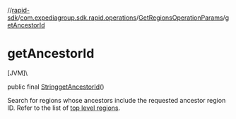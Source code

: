 //[rapid-sdk](../../../index.md)/[com.expediagroup.sdk.rapid.operations](../index.md)/[GetRegionsOperationParams](index.md)/[getAncestorId](get-ancestor-id.md)

# getAncestorId

[JVM]\

public final [String](https://docs.oracle.com/javase/8/docs/api/java/lang/String.html)[getAncestorId](get-ancestor-id.md)()

Search for regions whose ancestors include the requested ancestor region ID. Refer to the list of [top level regions](https://developers.expediagroup.com/docs/rapid/lodging/geography/geography-reference-lists).
